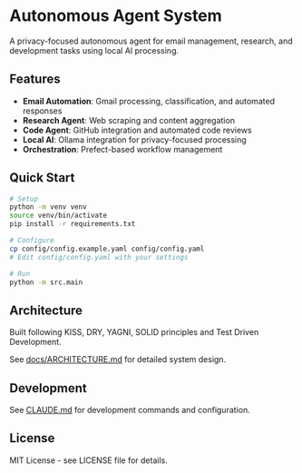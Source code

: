 # Autonomous Agent System

A privacy-focused autonomous agent for email management, research, and development tasks using local AI processing.

## Features

- **Email Automation**: Gmail processing, classification, and automated responses
- **Research Agent**: Web scraping and content aggregation
- **Code Agent**: GitHub integration and automated code reviews
- **Local AI**: Ollama integration for privacy-focused processing
- **Orchestration**: Prefect-based workflow management

## Quick Start

```bash
# Setup
python -m venv venv
source venv/bin/activate
pip install -r requirements.txt

# Configure
cp config/config.example.yaml config/config.yaml
# Edit config/config.yaml with your settings

# Run
python -m src.main
```

## Architecture

Built following KISS, DRY, YAGNI, SOLID principles and Test Driven Development.

See [docs/ARCHITECTURE.md](docs/ARCHITECTURE.md) for detailed system design.

## Development

See [CLAUDE.md](CLAUDE.md) for development commands and configuration.

## License

MIT License - see LICENSE file for details.